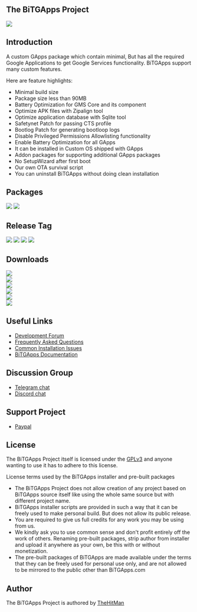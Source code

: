 ## The BiTGApps Project

![](banner.png)

## Introduction

A custom GApps package which contain minimal, But has all the required Google Applications to get Google Services functionality. BiTGApps support many custom features.

Here are feature highlights:

* Minimal build size
* Package size less than 90MB
* Battery Optimization for GMS Core and its component
* Optimize APK files with Zipalign tool
* Optimize application database with Sqlite tool
* Safetynet Patch for passing CTS profile
* Bootlog Patch for generating bootloop logs
* Disable Privileged Permissions Allowlisting functionality
* Enable Battery Optimization for all GApps
* It can be installed in Custom OS shipped with GApps
* Addon packages for supporting additional GApps packages
* No SetupWizard after first boot
* Our own OTA survival script
* You can uninstall BiTGApps without doing clean installation

## Packages

[![](https://img.shields.io/badge/List-%20GApps-teal.svg?style=flat-square)](https://github.com/BiTGApps/BiTGApps/wiki/BiTGApps-Packages)
[![](https://img.shields.io/badge/List-%20Addon-teal.svg?style=flat-square)](https://github.com/BiTGApps/BiTGApps/wiki/BiTGApps-Additional-Packages)

## Release Tag

![](https://img.shields.io/badge/BiTGApps-%20R23-blue.svg?style=flat-square)
![](https://img.shields.io/badge/Addon-%20R11-blue.svg?style=flat-square)
![](https://img.shields.io/badge/Patch-%20R2-blue.svg?style=flat-square)
![](https://img.shields.io/badge/APK-%20v1.3-blue.svg?style=flat-square)

## Downloads

[![](https://img.shields.io/badge/BiTGApps-%20ARM-green.svg?style=flat-square)](https://bitgapps.ga/arm)
<br>
[![](https://img.shields.io/badge/BiTGApps-%20ARM64-green.svg?style=flat-square)](https://bitgapps.ga/arm64)
<br>
[![](https://img.shields.io/badge/BiTGApps-%20Addon-green.svg?style=flat-square)](https://bitgapps.ga/addon)
<br>
[![](https://img.shields.io/badge/BiTGApps-%20Patch-green.svg?style=flat-square)](https://bitgapps.ga/patch)
<br>
[![](https://img.shields.io/badge/BiTGApps-%20Configs-red.svg?style=flat-square)](https://bitgapps.ga/configs)
<br>
[![](https://img.shields.io/badge/BiTGApps-%20APK-red.svg?style=flat-square)](https://bitgapps.ga/APK)

## Useful Links

* [Development Forum](https://forum.xda-developers.com/t/custom-gapps-bitgapps-for-android.4012165)
* [Frequently Asked Questions](https://github.com/BiTGApps/BiTGApps/wiki/Frequently-Asked-Questions-(FAQ))
* [Common Installation Issues](https://github.com/BiTGApps/BiTGApps/wiki/Common-Installation-Issues)
* [BiTGApps Documentation](docs/README.md)

## Discussion Group

* [Telegram chat](https://t.me/bitgapps_group_official)
* [Discord chat](https://discord.gg/rY2KPqkuX5)

## Support Project

* [Paypal](https://www.paypal.me/kartikverma443)

## License

The BiTGApps Project itself is licensed under the [GPLv3](https://github.com/BiTGApps/BiTGApps/blob/master/LICENSE) and anyone wanting to use it has to adhere to this license.

License terms used by the BiTGApps installer and pre-built packages

   * The BiTGApps Project does not allow creation of any project based on BiTGApps source itself like using the whole same source but with different project name.
   * BiTGApps installer scripts are provided in such a way that it can be freely used to make personal build. But does not allow its public release.
   * You are required to give us full credits for any work you may be using from us.
   * We kindly ask you to use common sense and don't profit entirely off the work of others. Renaming pre-built packages, strip author from installer and upload it anywhere as your own, be this with or without monetization.
   * The pre-built packages of BiTGApps are made available under the terms that they can be freely used for personal use only, and are not allowed to be mirrored to the public other than BiTGApps.com

## Author

The BiTGApps Project is authored by [TheHitMan](https://TheHitMan7.github.io/)

